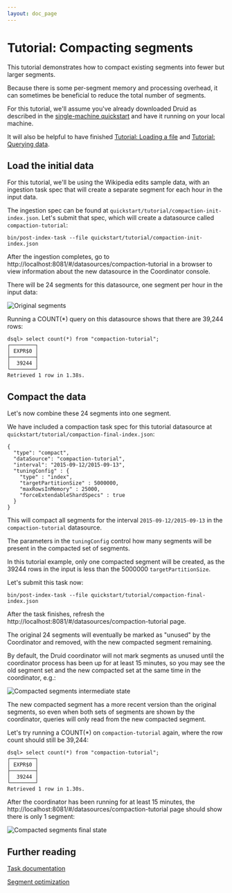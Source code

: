 ```yaml
---
layout: doc_page
---
```


# Tutorial: Compacting segments

This tutorial demonstrates how to compact existing segments into fewer but larger segments.

Because there is some per-segment memory and processing overhead, it can sometimes be beneficial to reduce the total number of segments.

For this tutorial, we'll assume you've already downloaded Druid as described in 
the [single-machine quickstart](index.html) and have it running on your local machine. 

It will also be helpful to have finished [Tutorial: Loading a file](/docs/VERSION/tutorials/tutorial-batch.html) and [Tutorial: Querying data](/docs/VERSION/tutorials/tutorial-query.html).

## Load the initial data

For this tutorial, we'll be using the Wikipedia edits sample data, with an ingestion task spec that will create a separate segment for each hour in the input data.

The ingestion spec can be found at `quickstart/tutorial/compaction-init-index.json`. Let's submit that spec, which will create a datasource called `compaction-tutorial`:

```
bin/post-index-task --file quickstart/tutorial/compaction-init-index.json 
```

After the ingestion completes, go to http://localhost:8081/#/datasources/compaction-tutorial in a browser to view information about the new datasource in the Coordinator console.

There will be 24 segments for this datasource, one segment per hour in the input data:

![Original segments](../tutorials/img/tutorial-retention-01.png "Original segments")

Running a COUNT(*) query on this datasource shows that there are 39,244 rows:

```
dsql> select count(*) from "compaction-tutorial";
┌────────┐
│ EXPR$0 │
├────────┤
│  39244 │
└────────┘
Retrieved 1 row in 1.38s.
```

## Compact the data

Let's now combine these 24 segments into one segment.

We have included a compaction task spec for this tutorial datasource at `quickstart/tutorial/compaction-final-index.json`:

```
{
  "type": "compact",
  "dataSource": "compaction-tutorial",
  "interval": "2015-09-12/2015-09-13",
  "tuningConfig" : {
    "type" : "index",
    "targetPartitionSize" : 5000000,
    "maxRowsInMemory" : 25000,
    "forceExtendableShardSpecs" : true
  }
}
```

This will compact all segments for the interval `2015-09-12/2015-09-13` in the `compaction-tutorial` datasource. 

The parameters in the `tuningConfig` control how many segments will be present in the compacted set of segments. 

In this tutorial example, only one compacted segment will be created, as the 39244 rows in the input is less than the 5000000 `targetPartitionSize`.

Let's submit this task now:

```
bin/post-index-task --file quickstart/tutorial/compaction-final-index.json 
```

After the task finishes, refresh the http://localhost:8081/#/datasources/compaction-tutorial page.

The original 24 segments will eventually be marked as "unused" by the Coordinator and removed, with the new compacted segment remaining. 

By default, the Druid coordinator will not mark segments as unused until the coordinator process has been up for at least 15 minutes, so you may see the old segment set and the new compacted set at the same time in the coordinator, e.g.:

![Compacted segments intermediate state](../tutorials/img/tutorial-compaction-01.png "Compacted segments intermediate state")

The new compacted segment has a more recent version than the original segments, so even when both sets of segments are shown by the coordinator, queries will only read from the new compacted segment.

Let's try running a COUNT(*) on `compaction-tutorial` again, where the row count should still be 39,244:

```
dsql> select count(*) from "compaction-tutorial";
┌────────┐
│ EXPR$0 │
├────────┤
│  39244 │
└────────┘
Retrieved 1 row in 1.30s.
```

After the coordinator has been running for at least 15 minutes, the http://localhost:8081/#/datasources/compaction-tutorial page should show there is only 1 segment:

![Compacted segments final state](../tutorials/img/tutorial-compaction-02.png "Compacted segments final state")

## Further reading

[Task documentation](../ingestion/tasks.html)

[Segment optimization](../operations/segment-optimization.html)
